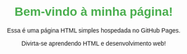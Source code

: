 <!DOCTYPE html>
<html lang="pt-BR">
<head>
    <meta charset="UTF-8">
    <meta name="viewport" content="width=device-width, initial-scale=1.0">
    <title>Minha Página Simples</title>
    <style>
        body {
            font-family: Arial, sans-serif;
            text-align: center;
            margin: 20px;
        }
        h1 {
            color: #4CAF50;
        }
    </style>
</head>
<body>
    <h1>Bem-vindo à minha página!</h1>
    <p>Essa é uma página HTML simples hospedada no GitHub Pages.</p>
    <p>Divirta-se aprendendo HTML e desenvolvimento web!</p>
</body>
</html>
